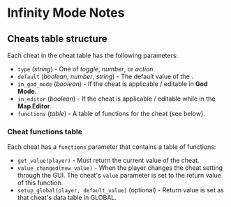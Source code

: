 # Infinity Mode Notes

## Cheats table structure
Each cheat in the cheat table has the following parameters:
- `type` (_string_) - One of _toggle_, _number_, or _action_.
- `default` (_boolean_, _number_, _string_) - The default value of the . <!-- - `default_lite` - The default value when initialized in **lite mode** -->
- `in_god_mode` (_boolean_) - If the cheat is applicable / editable in **God Mode**.
- `in_editor` (_boolean_) - If the cheat is applicable / editable while in the **Map Editor**.
- `functions` (_table_) - A table of functions for the cheat (see below).

### Cheat functions table
Each cheat has a `functions` parameter that contains a table of functions:
- `get_value(player)` - Must return the current value of the cheat.
- `value_changed(new_value)` - When the player changes the cheat setting through the GUI. The cheat's `value` parameter is set to the return value of this function.
- `setup_global(player, default_value)` (optional) - Return value is set as that cheat's data table in GLOBAL.

